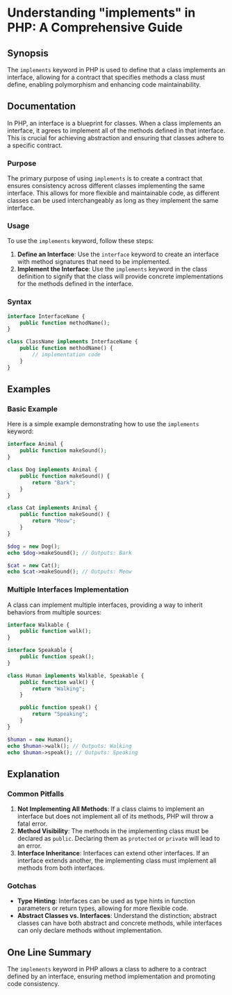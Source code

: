 <!--
Meta Description: # Understanding "implements" in PHP: A Comprehensive Guide ## Synopsis The `implements` keyword in PHP is used to define that a class implements an in...
Meta Keywords: interface, class, implements, public, function
-->

# Understanding "implements" in PHP: A Comprehensive Guide

## Synopsis
The `implements` keyword in PHP is used to define that a class implements an interface, allowing for a contract that specifies methods a class must define, enabling polymorphism and enhancing code maintainability.

## Documentation
In PHP, an interface is a blueprint for classes. When a class implements an interface, it agrees to implement all of the methods defined in that interface. This is crucial for achieving abstraction and ensuring that classes adhere to a specific contract.

### Purpose
The primary purpose of using `implements` is to create a contract that ensures consistency across different classes implementing the same interface. This allows for more flexible and maintainable code, as different classes can be used interchangeably as long as they implement the same interface.

### Usage
To use the `implements` keyword, follow these steps:

1. **Define an Interface**: Use the `interface` keyword to create an interface with method signatures that need to be implemented.
2. **Implement the Interface**: Use the `implements` keyword in the class definition to signify that the class will provide concrete implementations for the methods defined in the interface.

### Syntax
```php
interface InterfaceName {
    public function methodName();
}

class ClassName implements InterfaceName {
    public function methodName() {
        // implementation code
    }
}
```

## Examples

### Basic Example
Here is a simple example demonstrating how to use the `implements` keyword:

```php
interface Animal {
    public function makeSound();
}

class Dog implements Animal {
    public function makeSound() {
        return "Bark";
    }
}

class Cat implements Animal {
    public function makeSound() {
        return "Meow";
    }
}

$dog = new Dog();
echo $dog->makeSound(); // Outputs: Bark

$cat = new Cat();
echo $cat->makeSound(); // Outputs: Meow
```

### Multiple Interfaces Implementation
A class can implement multiple interfaces, providing a way to inherit behaviors from multiple sources:

```php
interface Walkable {
    public function walk();
}

interface Speakable {
    public function speak();
}

class Human implements Walkable, Speakable {
    public function walk() {
        return "Walking";
    }

    public function speak() {
        return "Speaking";
    }
}

$human = new Human();
echo $human->walk(); // Outputs: Walking
echo $human->speak(); // Outputs: Speaking
```

## Explanation
### Common Pitfalls
1. **Not Implementing All Methods**: If a class claims to implement an interface but does not implement all of its methods, PHP will throw a fatal error.
2. **Method Visibility**: The methods in the implementing class must be declared as `public`. Declaring them as `protected` or `private` will lead to an error.
3. **Interface Inheritance**: Interfaces can extend other interfaces. If an interface extends another, the implementing class must implement all methods from both interfaces.

### Gotchas
- **Type Hinting**: Interfaces can be used as type hints in function parameters or return types, allowing for more flexible code.
- **Abstract Classes vs. Interfaces**: Understand the distinction; abstract classes can have both abstract and concrete methods, while interfaces can only declare methods without implementation.

## One Line Summary
The `implements` keyword in PHP allows a class to adhere to a contract defined by an interface, ensuring method implementation and promoting code consistency.